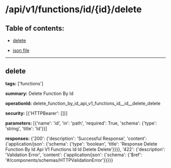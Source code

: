 # /api/v1/functions/id/{id}/delete

## Table of contents:
- [delete](#delete)

- [json file](./_api_v1_functions_id_{id}_delete.json)

---
<a name="delete"></a>
## delete

**tags:** ['functions']

**summary:** Delete Function By Id

**operationId:** delete_function_by_id_api_v1_functions_id__id__delete_delete

**security:** [{'HTTPBearer': []}]

**parameters:** [{'name': 'id', 'in': 'path', 'required': True, 'schema': {'type': 'string', 'title': 'Id'}}]

**responses:** {'200': {'description': 'Successful Response', 'content': {'application/json': {'schema': {'type': 'boolean', 'title': 'Response Delete Function By Id Api V1 Functions Id  Id  Delete Delete'}}}}, '422': {'description': 'Validation Error', 'content': {'application/json': {'schema': {'$ref': '#/components/schemas/HTTPValidationError'}}}}}

